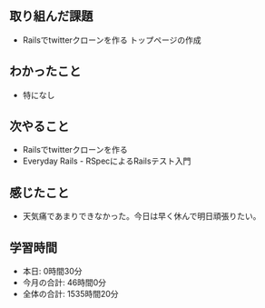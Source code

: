## 取り組んだ課題
- Railsでtwitterクローンを作る トップページの作成
## わかったこと
- 特になし
## 次やること
- Railsでtwitterクローンを作る
- Everyday Rails - RSpecによるRailsテスト入門
## 感じたこと
- 天気痛であまりできなかった。今日は早く休んで明日頑張りたい。
## 学習時間
- 本日: 0時間30分
- 今月の合計: 46時間0分
- 全体の合計: 1535時間20分
